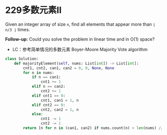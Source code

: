# 229多数元素Ⅱ

Given an integer array of size `n`, find all elements that appear more than `⌊ n/3 ⌋` times.

**Follow-up:** Could you solve the problem in linear time and in O(1) space?



* LC：参考简单情况的多数元素 Boyer-Moore Majority Vote algorithm

```python
class Solution:
    def majorityElement(self, nums: List[int]) -> List[int]:
        cnt1, cnt2, can1, can2 = 0, 0, None, None
        for n in nums:
            if n == can1:
                cnt1 += 1
            elif n == can2:
                cnt2 += 1
            elif cnt1 == 0:
                cnt1, can1 = 1, n
            elif cnt2 == 0:
                cnt2, can2 = 1, n
            else:
                cnt1 -= 1
                cnt2 -= 1
        return [n for n in (can1, can2) if nums.count(n) > len(nums) // 3]
```

